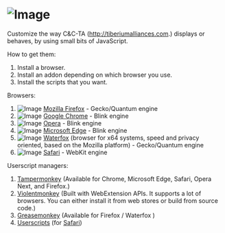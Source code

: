 # ![Image](https://media.contentapi.ea.com/content/dam/eacom/en-us/common/hero-cncta-logo.png)

Customize the way C&C-TA (http://tiberiumalliances.com.) displays or behaves, by using small bits of JavaScript.

How to get them:
  1. Install a browser.
  2. Install an addon depending on which browser you use.
  3. Install the scripts that you want.

Browsers:
  1. ![Image](https://github.com/alrra/browser-logos/blob/main/src/firefox/firefox_16x16.png) [Mozilla Firefox](https://mozilla.org/firefox/all/) -  Gecko/Quantum engine
  2. ![Image]([https://github.com/alrra/browser-logos/blob/main/src/firefox/firefox_16x16.png](https://github.com/alrra/browser-logos/blob/main/src/chrome/chrome_16x16.png)) [Google Chrome](https://www.google.com/chrome/) - Blink engine
  3. ![Image](https://github.com/alrra/browser-logos/blob/main/src/opera/opera_16x16.png) [Opera](https://www.opera.com/) - Blink engine
  4. ![Image](https://github.com/alrra/browser-logos/blob/main/src/edge/edge_16x16.png) [Microsoft Edge](https://www.microsoft.com/edge/) - Blink engine
  5. ![Image](https://www.waterfox.net/images/waterfox-icon.svg=20x16) [Waterfox](http://www.waterfoxproject.org/) (browser for x64 systems, speed and privacy oriented, based on the Mozilla platform) - Gecko/Quantum engine
  6. ![Image](https://github.com/alrra/browser-logos/blob/main/src/safari/safari_16x16.png) [Safari](https://www.apple.com/safari/) - WebKit engine

Userscript managers:
  1. [Tampermonkey](https://www.tampermonkey.net/) (Available for Chrome, Microsoft Edge, Safari, Opera Next, and Firefox.)
  2. [Violentmonkey](https://violentmonkey.github.io/) (Built with WebExtension APIs. It supports a lot of browsers. You can either install it from web stores or build from source code.)
  3. [Greasemonkey](https://www.greasespot.net/) (Available for Firefox / Waterfox )
  4. [Userscripts](https://github.com/quoid/userscripts) (for [Safari](https://apps.apple.com/us/app/userscripts/id1463298887))
  
